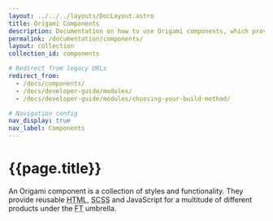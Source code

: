 ```yaml
---
layout: ../../../layouts/DocLayout.astro
title: Origami Components
description: Documentation on how to use Origami components, which provide reusable HTML, SCSS, and JavaScript for FT web pages.
permalink: /documentation/components/
layout: collection
collection_id: components

# Redirect from legacy URLs
redirect_from:
  - /docs/components/
  - /docs/developer-guide/modules/
  - /docs/developer-guide/modules/choosing-your-build-method/

# Navigation config
nav_display: true
nav_label: Components
---
```



# {{page.title}}

An Origami component is a collection of styles and functionality. They provide reusable <abbr title="Hypertext Markup Language">HTML</abbr>, <abbr title="Sassy Cascading Style Sheets">SCSS</abbr> and JavaScript for a multitude of different products under the <abbr title="Financial Times">FT</abbr> umbrella.
